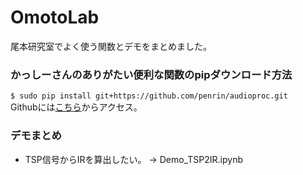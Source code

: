 # OmotoLab
尾本研究室でよく使う関数とデモをまとめました。


### かっしーさんのありがたい便利な関数のpipダウンロード方法
`$ sudo pip install git+https://github.com/penrin/audioproc.git`  
Githubには[こちら](https://github.com/penrin/audioproc)からアクセス。

### デモまとめ
* TSP信号からIRを算出したい。
→ Demo_TSP2IR.ipynb
